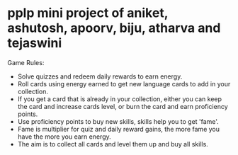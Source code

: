 # pplp mini project of aniket, ashutosh, apoorv, biju, atharva and tejaswini
Game Rules:
* Solve quizzes and redeem daily rewards to earn energy.
* Roll cards using energy earned to get new language cards to add in your collection.
* If you get a card that is already in your collection, either you can keep the card and increase cards level, or burn the card and earn proficiency points.
* Use proficiency points to buy new skills, skills help you to get 'fame'. 
* Fame is multiplier for quiz and daily reward gains, the more fame you have the more you earn energy. 
* The aim is to collect all cards and level them up and buy all skills. 

